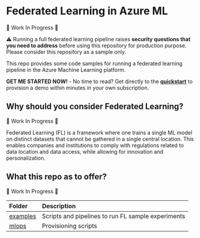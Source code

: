 # Federated Learning in Azure ML

:construction: Work In Progress :construction:

:warning: Running a full federated learning pipeline raises **security questions that you need to address** before using this repository for production purpose. Please consider this repository as a sample only.

This repo provides some code samples for running a federated learning pipeline in the Azure Machine Learning platform.

**GET ME STARTED NOW!** - No time to read? Get directly to the [**quickstart**](docs/quickstart.md) to provision a demo within minutes in your own subscription.

## Why should you consider Federated Learning?

:construction: Work In Progress :construction:

Federated Learning (FL) is a framework where one trains a single ML model on distinct datasets that cannot be gathered in a single central location. This enables companies and institutions to comply with regulations related to data location and data access, while allowing for innovation and personalization.

## What this repo as to offer?

:construction: Work In Progress :construction:

| Folder | Description |
| :--- | :--- |
| [examples](../examples) | Scripts and pipelines to run FL sample experiments |
| [mlops](../mlops) | Provisioning scripts |
